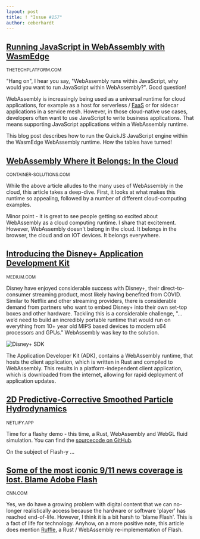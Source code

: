 ```yaml
---
layout: post
title: ! "Issue #157"
author: ceberhardt
---
```


## [Running JavaScript in WebAssembly with WasmEdge](https://www.thetechplatform.com/post/running-javascript-in-webassembly-with-wasmedge)

<small>THETECHPLATFORM.COM</small>

"Hang on", I hear you say, "WebAssembly runs within JavaScript, why would you want to run JavaScript within WebAssembly?". Good question!

WebAssembly is increasingly being used as a universal runtime for cloud applications, for example as a host for serverless / [FaaS](https://en.wikipedia.org/wiki/Function_as_a_service) or  for sidecar applications in a service mesh. However, in those cloud-native use cases, developers often want to use JavaScript to write business applications. That means supporting JavaScript applications within a WebAssembly runtime.

This blog post describes how to run the QuickJS JavaScript engine within the WasmEdge WebAssembly runtime. How the tables have turned!

## [WebAssembly Where it Belongs: In the Cloud](https://blog.container-solutions.com/webassembly-in-the-cloud)

<small>CONTAINER-SOLUTIONS.COM</small>

While the above article alludes to the many uses of WebAssembly in the cloud, this article takes a deep-dive. First, it looks at what makes this runtime so appealing, followed by a number of different cloud-computing examples. 

Minor point - it is great to see people getting so excited about WebAssembly as a cloud computing runtime. I share that excitement. However, WebAssembly doesn't belong in the cloud. It belongs in the browser, the cloud and on IOT devices. It belongs everywhere.

## [Introducing the Disney+ Application Development Kit](https://medium.com/disney-streaming/introducing-the-disney-application-development-kit-adk-ad85ca139073)

<small>MEDIUM.COM</small>

Disney have enjoyed considerable success with Disney+, their direct-to-consumer streaming product, most likely having benefited from COVID. Similar to Netflix and other streaming providers, there is considerable demand from partners who want to embed Disney+ into their own set-top boxes and other hardware. Tackling this is a considerable challenge, "... we’d need to build an incredibly portable runtime that would run on everything from 10+ year old MIPS based devices to modern x64 processors and GPUs." WebAssembly was key to the solution.

![Disney+ SDK](https://wasmweekly.news/img/157-1.png)

The Application Developer Kit (ADK), contains a WebAssembly runtime, that hosts the client application, which is written in Rust and compiled to WebAssembly. This results in a platform-independent client application, which is downloaded from the internet, allowing for rapid deployment of application updates.

## [2D Predictive-Corrective Smoothed Particle Hydrodynamics](https://pcisph-wasm.netlify.app/)

<small>NETLIFY.APP</small>

Time for a flashy demo - this time, a Rust, WebAssembly and WebGL fluid simulation. You can find the [sourcecode on GitHub](https://github.com/cerrno/pcisph-wasm).

On the subject of Flash-y ...

## [Some of the most iconic 9/11 news coverage is lost. Blame Adobe Flash](https://edition.cnn.com/2021/09/10/tech/digital-news-coverage-9-11/index.html)

<small>CNN.COM</small>

Yes, we do have a growing problem with digital content that we can no-longer realistically access because the hardware or software 'player' has reached end-of-life. However, I think it is a bit harsh to 'blame Flash'. This is a fact of life for technology. Anyhow, on a more positive note, this article does mention [Ruffle](https://github.com/ruffle-rs/ruffle), a Rust / WebAssembly re-implementation of Flash.